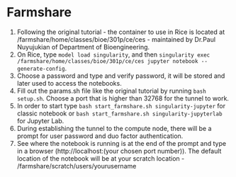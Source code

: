 # Farmshare

1. Following the original tutorial - the container to use in Rice is located at /farmshare/home/classes/bioe/301p/ce/ces - maintained by Dr.Paul Nuyujukian of Department of Bioengineering.
2. On Rice, type `model load singularity`, and then `singularity exec /farmshare/home/classes/bioe/301p/ce/ces jupyter notebook --generate-config`. 
3. Choose a password and type and verify password, it will be stored and later used to access the notebooks. 
4. Fill out the params.sh file like the original tutorial by running `bash setup.sh`.  Choose a port that is higher than 32768 for the tunnel to work. 
5. In order to start type `bash start_farmshare.sh singularity-jupyter` for classic notebook or `bash start_farmshare.sh singularity-jupyterlab` for Jupyter Lab.
6. During establishing the tunnel to the compute node, there will be a prompt for user password and duo factor authentication. 
7. See where the notebook is running is at the end of the prompt and type in a browser (http://localhost:(your chosen port number)). The default location of the notebook will be at your scratch location - /farmshare/scratch/users/yourusername

